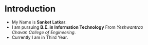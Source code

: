 
# Introduction

- My Name is **Sanket Latkar**.
- I am pursuing **B.E. in Information Technology** From *Yeshwantrao Chavan College of Engineering*.
- Currently I am in Third Year.